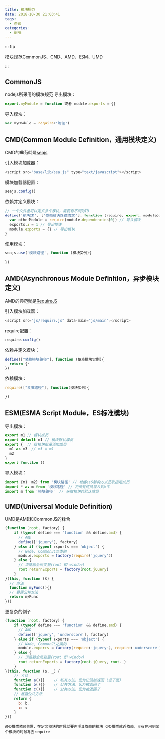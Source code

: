 ```yaml
---
title: 模块规范
date: 2018-10-30 21:03:41
tags: 
  - 杂谈
categories: 
  - 前端
---
```


::: tip

模块规范CommonJS、CMD、AMD、ESM、UMD

:::

<!-- more -->

## CommonJS

nodejs所采用的模块规范
导出模块：

```js
export.myModule = function 或者 module.exports = {}
```

导入模块：

```js
var myModule = require('路径')
```

<!--more-->

## CMD(Common Module Definition，通用模块定义)

CMD的典范就是[seajs](https://github.com/seajs/seajs)

引入模块加载器：

```js
<script src="base/lib/sea.js" type="text/javascript"></script>
```

模块加载器配置：

```js
seajs.config()
```

依赖并定义模块：

```js
// 一个文件里可以定义多个模块，需要有不同的ID
define('模块ID', ['依赖模块路径或ID'], function (require, export, module)) {
  var otherModule = require(module.dependencies[0]) // 导入模块
  exports.a = 1 // 导出模块
  module.exports = {} // 导出模块
}
```

使用模块：

```js
seajs.use('模块路径', function (模块实例){
  
})
```

## AMD(Asynchronous Module Definition，异步模块定义)

AMD的典范就是[RequireJS](https://github.com/requirejs/requirejs)

引入模块加载器：

```js
<script src="js/require.js" data-main="js/main"></script>
```

require配置：

```js
require.config()
```

依赖并定义模块：

```js
define(["依赖模块路径"], function (依赖模块实例){
  return {}
})
```

依赖模块：

```js
require(["模块路径"], function(模块实例){

})
```

## ESM(ESMA Script Module，ES标准模块)

导出模块：

```js
export m1 // 模块成员
export default m1 // 模块默认成员
export {  // 给模块批量添加成员
  m1 as m3, // m3 = m1 
  m2
}
export function ()
```

导入模块：

```js
import {m1, m2} from '模块路径' // 根据es6解构方式获取指定成员
import * as m from '模块路径' // 将所有成员导入到m中
import m from '模块路径'  // 获取模块的默认成员
```

## UMD(Universal Module Definition)

UMD是AMD和CommonJS的糅合

```js
(function (root, factory) {
    if (typeof define === 'function' && define.amd) {
      // AMD
      define(['jquery'], factory)
    } else if (typeof exports === 'object') {
      // Node, CommonJS之类的
      module.exports = factory(require('jquery'))
    } else {
      // 浏览器全局变量(root 即 window)
      root.returnExports = factory(root.jQuery)
    }
}(this, function ($) {
  // 方法
  function myFunc(){}
  // 暴露公共方法
  return myFunc
}))
```

更复杂的例子

```js
(function (root, factory) {
    if (typeof define === 'function' && define.amd) {
      // AMD
      define(['jquery', 'underscore'], factory)
    } else if (typeof exports === 'object') {
      // Node, CommonJS之类的
      module.exports = factory(require('jquery'), require('underscore'))
    } else {
      // 浏览器全局变量(root 即 window)
      root.returnExports = factory(root.jQuery, root._)
    }
}(this, function ($, _) {
    // 方法
    function a(){}    // 私有方法，因为它没被返回 (见下面)
    function b(){}    // 公共方法，因为被返回了
    function c(){}    // 公共方法，因为被返回了
    // 暴露公共方法
    return {
      b: b,
      c: c
    }
}))
```

`AMD推崇依赖前置，在定义模块的时候就要声明其依赖的模块 CMD推崇就近依赖，只有在用到某个模块的时候再去require`
